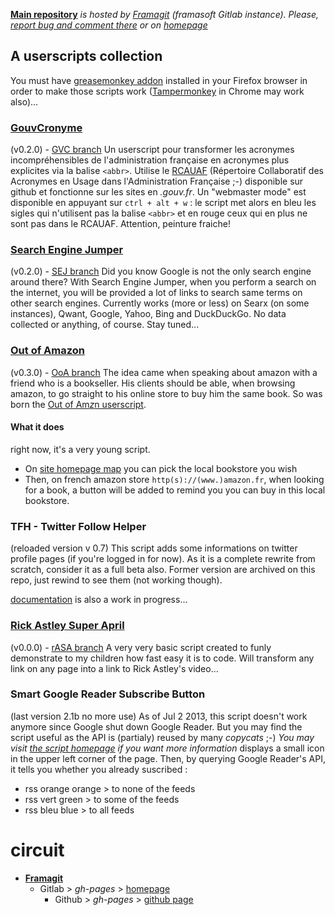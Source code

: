 **[Main repository][origin]** *is hosted by [Framagit][Framagit] (framasoft Gitlab instance). Please, [report bug and comment there][issues] or on [homepage][homepage]*
## A userscripts collection
You must have [greasemonkey addon][greasemonkey] installed in your Firefox browser in order to make those scripts work ([Tampermonkey][tampermonkey] in Chrome may work also)...

### [GouvCronyme](https://framagit.org/sycom/userScripts/raw/master/GouvCronyme.user.js)
(v0.2.0) - [GVC branch][gvc]
Un userscript pour transformer les acronymes incompréhensibles de l'administration française en acronymes plus explicites via la balise `<abbr>`. Utilise le [RCAUAF][rcauaf] (Répertoire Collaboratif des Acronymes en Usage dans l'Administration Française ;-) disponible sur github et fonctionne sur les sites en *.gouv.fr*. Un "webmaster mode" est disponible en appuyant sur `ctrl + alt + w` : le script met alors en bleu les sigles qui n'utilisent pas la balise `<abbr>` et en rouge ceux qui en plus ne sont pas dans le RCAUAF. Attention, peinture fraiche!

### [Search Engine Jumper](https://framagit.org/sycom/userScripts/raw/master/SearchEngineJumper.user.js)
(v0.2.0) - [SEJ branch](https://framagit.org/sycom/userScripts/tree/SEJ)
Did you know Google is not the only search engine around there? With Search Engine Jumper, when you perform a search on the internet, you will be provided a lot of links to search same terms on other search engines. Currently works (more or less) on Searx (on some instances), Qwant, Google, Yahoo, Bing and DuckDuckGo. No data collected or anything, of course. Stay tuned...

### [Out of Amazon](https://framagit.org/sycom/userScripts/raw/master/OutOfAmazon.user.js)
(v0.3.0) - [OoA branch](https://framagit.org/sycom/userScripts/tree/OoA)
The idea came when speaking about amazon with a friend who is a bookseller. His clients should be able, when browsing amazon, to go straight to his online store to buy him the same book. So was born the [Out of Am*z*n userscript][OoA-home].
#### What it does
right now, it's a very young script.
* On [site homepage map][OoA-home-map] you can pick the local bookstore you wish
* Then, on french amazon store `http(s)://(www.)amazon.fr`, when looking for a book, a button will be added to remind you you can buy in this local bookstore.

### TFH - Twitter Follow Helper
(reloaded version v 0.7)
This script adds some informations on twitter profile pages (if you're logged in for now). As it is a complete rewrite from scratch, consider it as a full beta also. Former version are archived on this repo, just rewind to see them (not working though).

[documentation](./TwitterFollowHelper/documentation.md) is also a work in progress...

### [Rick Astley Super April](https://framagit.org/sycom/userScripts/raw/master/rickAstleySuperApril.user.js)
(v0.0.0) - [rASA branch](https://framagit.org/sycom/userScripts/tree/rASA)
A very very basic script created to funly demonstrate to my children how fast easy it is to code. Will transform any link on any page into a link to Rick Astley's video...

### Smart Google Reader Subscribe Button
(last version 2.1b no more use)
As of Jul 2 2013, this script doesn't work anymore since Google shut down Google Reader. But you may find the script useful as the API is (partialy) reused by many *copycats* ;-)
*You may visit [the script homepage](http://sylvain.comte.online.fr/AirCarnet/?post/Smart-Google-Subscriber) if you want more information*
displays a small icon in the upper left corner of the page. Then, by querying Google Reader's API, it tells you whether you already suscribed :
* rss orange orange > to none of the feeds
* rss vert green > to some of the feeds
* rss bleu blue > to all feeds

# circuit
* **[Framagit][origin]**
   * Gitlab > *gh-pages* > [homepage][homepage]
      * Github > *gh-pages* > [github page][github-page]

[origin]:https://framagit.org/sycom/userScripts
[issues]:https://framagit.org/sycom/userScripts/issues
[homepage]:https://sycom.gitlab.io/userScripts
[github-page]:https://sycom.github.io/userScripts
[gvc]:https://framagit.org/sycom/userScripts/tree/GVC

[greasemonkey]:https://addons.mozilla.org/en/firefox/addon/greasemonkey/
[tampermonkey]:https://chrome.google.com/webstore/detail/tampermonkey/dhdgffkkebhmkfjojejmpbldmpobfkfo
[Framagit]:https://framagit.org/sycom/userScripts
[rcauaf]:https://github.com/michelbl/RCAUAF

[OoA-home]:http://sycom.github.io/outOfAm-z-n
[OoA-home-map]:http://sycom.github.io/outOfAm-z-n/map.html

